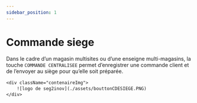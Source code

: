 ```yaml
---
sidebar_position: 1
---
```


# Commande siege

Dans le cadre d’un magasin multisites ou d’une enseigne multi-magasins, la touche ```COMMANDE CENTRALISEE``` permet d’enregistrer une commande client et de l’envoyer au siège pour qu’elle soit préparée.

    <div className="contenaireImg">
        ![logo de seg2inov](./assets/bouttonCDESIEGE.PNG) 
    </div>